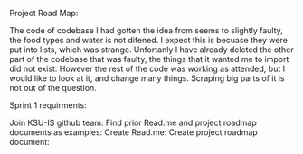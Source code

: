 Project Road Map:

The code of codebase I had gotten the idea from seems to slightly faulty, the food types and water is not difened. I expect this is becuase they were put into lists, which was strange. Unfortanly I have already deleted the other part of the codebase that was faulty, the things that it wanted me to import did not exist. However the rest of the code was working as attended, but I would like to look at it, and change many things. Scraping big parts of it is not out of the question.

Sprint 1 requirments:

Join KSU-IS github team:
Find prior Read.me and project roadmap documents as examples:
Create Read.me:
Create project roadmap document: